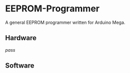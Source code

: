 # EEPROM-Programmer

A general EEPROM programmer written for Arduino Mega.

## Hardware

_pass_

## Software

